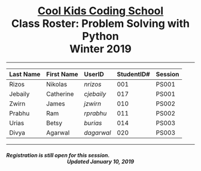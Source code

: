 
# <center>[**Cool Kids Coding School**](http://www.coolkidscodingschool.com)<br>Class Roster: **Problem Solving with Python**<br>  Winter 2019

---

| Last Name | First Name | UserID | StudentID# | Session |
|:---|:-----------|:--|:--|:--|
| Rizos     | Nikolas    |  _nrizos_ | 001 |PS001 |
| Jebaily | Catherine  | _cjebaily_ | 017 | PS001  |
| Zwirn     | James      |  _jzwirn_ | 010 | PS002 |
| Prabhu    | Ram        |  _rprabhu_ | 011 | PS002 |
| Urias | Betsy  | _burias_ | 014 | PS003  |
| Divya | Agarwal  | _dagarwal_ | 020 | PS003  |
---
##### Registration is still open for this session. <br> <center>Updated January 10, 2019